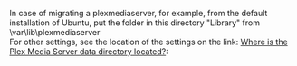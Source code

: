 In case of migrating a plexmediaserver, for example, from the default installation of Ubuntu, put the folder in this directory "Library" from \var\lib\plexmediaserver\
For other settings, see the location of the settings on the link: [Where is the Plex Media Server data directory located?][]:




[Where is the Plex Media Server data directory located?]: https://support.plex.tv/articles/202915258-where-is-the-plex-media-server-data-directory-located/ "developer documentation"
